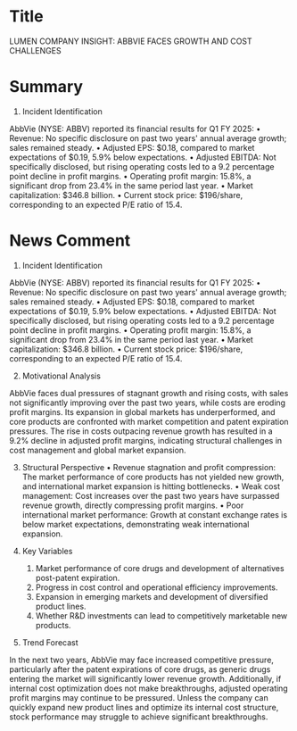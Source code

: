 # Title
LUMEN COMPANY INSIGHT: ABBVIE FACES GROWTH AND COST CHALLENGES

# Summary
1. Incident Identification

AbbVie (NYSE: ABBV) reported its financial results for Q1 FY 2025:
   • Revenue: No specific disclosure on past two years' annual average growth; sales remained steady.
   • Adjusted EPS: $0.18, compared to market expectations of $0.19, 5.9% below expectations.
   • Adjusted EBITDA: Not specifically disclosed, but rising operating costs led to a 9.2 percentage point decline in profit margins.
   • Operating profit margin: 15.8%, a significant drop from 23.4% in the same period last year.
   • Market capitalization: $346.8 billion.
   • Current stock price: $196/share, corresponding to an expected P/E ratio of 15.4.

# News Comment
1. Incident Identification

AbbVie (NYSE: ABBV) reported its financial results for Q1 FY 2025:
   • Revenue: No specific disclosure on past two years' annual average growth; sales remained steady.
   • Adjusted EPS: $0.18, compared to market expectations of $0.19, 5.9% below expectations.
   • Adjusted EBITDA: Not specifically disclosed, but rising operating costs led to a 9.2 percentage point decline in profit margins.
   • Operating profit margin: 15.8%, a significant drop from 23.4% in the same period last year.
   • Market capitalization: $346.8 billion.
   • Current stock price: $196/share, corresponding to an expected P/E ratio of 15.4.

2. Motivational Analysis

AbbVie faces dual pressures of stagnant growth and rising costs, with sales not significantly improving over the past two years, while costs are eroding profit margins. Its expansion in global markets has underperformed, and core products are confronted with market competition and patent expiration pressures. The rise in costs outpacing revenue growth has resulted in a 9.2% decline in adjusted profit margins, indicating structural challenges in cost management and global market expansion.

3. Structural Perspective
   • Revenue stagnation and profit compression: The market performance of core products has not yielded new growth, and international market expansion is hitting bottlenecks.
   • Weak cost management: Cost increases over the past two years have surpassed revenue growth, directly compressing profit margins.
   • Poor international market performance: Growth at constant exchange rates is below market expectations, demonstrating weak international expansion.

4. Key Variables
   1. Market performance of core drugs and development of alternatives post-patent expiration.
   2. Progress in cost control and operational efficiency improvements.
   3. Expansion in emerging markets and development of diversified product lines.
   4. Whether R&D investments can lead to competitively marketable new products.

5. Trend Forecast

In the next two years, AbbVie may face increased competitive pressure, particularly after the patent expirations of core drugs, as generic drugs entering the market will significantly lower revenue growth. Additionally, if internal cost optimization does not make breakthroughs, adjusted operating profit margins may continue to be pressured. Unless the company can quickly expand new product lines and optimize its internal cost structure, stock performance may struggle to achieve significant breakthroughs.
